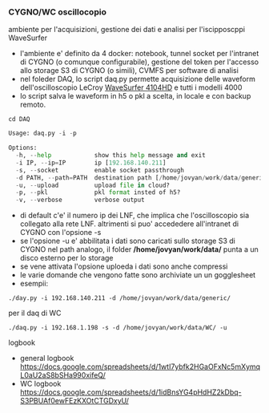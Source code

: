 ### CYGNO/WC oscillocopio ###
ambiente per l'acquisizioni, gestione dei dati e analisi per l'iscipposcppi WaveSurfer
* l'ambiente e' definito da 4 docker: notebook, tunnel socket per l'intranet di CYGNO (o comunque configurabile), gestione del token per l'accesso allo storage S3 di CYGNO (o simili), CVMFS per software di analisi
* nel foleder DAQ, lo script daq.py permette acquisizione delle waveform dell'oscilloscopio LeCroy [WaveSurfer 4104HD](https://www.teledynelecroy.com/oscilloscope/oscilloscopemodel.aspx?modelid=11386) e tutti i modelli 4000
* lo script salva le waveform in h5 o pkl a scelta, in locale e con backup remoto.
  
```cd DAQ```
```./daq.py -h
Usage: daq.py -i -p

Options:
  -h, --help            show this help message and exit
  -i IP, --ip=IP        ip [192.168.140.211]
  -s, --socket          enable socket passthrough
  -d PATH, --path=PATH  destination path [/home/jovyan/work/data/generic/]
  -u, --upload          upload file in cloud?
  -p, --pkl             pkl format insted of h5?
  -v, --verbose         verbose output  
```
* di default c'e' il numero ip dei LNF, che implica che l'oscilloscopio sia collegato alla rete LNF. altrimenti si puo' accededere all'intranet di CYGNO con l'opsione -s
* se l'opsione -u e' abbilitata i dati sono caricati sullo storage S3 di CYGNO nel path analogo, il folder **/home/jovyan/work/data/** punta a un disco esterno per lo storage
* se vene attivata l'opsione uploeda i dati sono anche compressi
* le varie domande che vengono fatte sono archiviate un un gogglesheet 
* esempii:
  
```./day.py -i 192.168.140.211 -d /home/jovyan/work/data/generic/```

per il daq di WC

```./daq.py -i 192.168.1.198 -s -d /home/jovyan/work/data/WC/ -u ```

logbook
* general logbook https://docs.google.com/spreadsheets/d/1wtI7ybfk2HGaOFxNc5mXymqL0aU2aS8bSHa990xifeQ/
* WC logbook https://docs.google.com/spreadsheets/d/1idBnsYG4pHdHZ2kDbq-S3PBUAf0ewFEzKXOtCTGDxyU/
